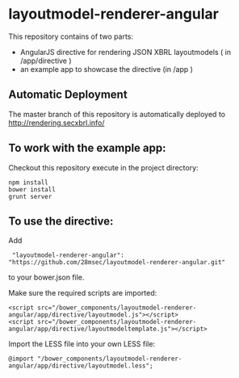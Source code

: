 layoutmodel-renderer-angular
============================

This repository contains of two parts:
* AngularJS directive for rendering JSON XBRL layoutmodels ( in /app/directive )
* an example app to showcase the directive (in /app )

## Automatic Deployment

The master branch of this repository is automatically deployed to
http://rendering.secxbrl.info/

## To work with the example app:

Checkout this repository execute in the project directory:
```
npm install
bower install
grunt server
```

## To use the directive:

Add
```
 "layoutmodel-renderer-angular": "https://github.com/28msec/layoutmodel-renderer-angular.git"
```
to your bower.json file.

Make sure the required scripts are imported:
```
<script src="/bower_components/layoutmodel-renderer-angular/app/directive/layoutmodel.js"></script>
<script src="/bower_components/layoutmodel-renderer-angular/app/directive/layoutmodeltemplate.js"></script>
```

Import the LESS file into your own LESS file:
```
@import "/bower_components/layoutmodel-renderer-angular/app/directive/layoutmodel.less";
```



